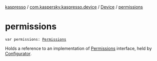 [kaspresso](../../index.md) / [com.kaspersky.kaspresso.device](../index.md) / [Device](index.md) / [permissions](./permissions.md)

# permissions

`var permissions: `[`Permissions`](../../com.kaspersky.kaspresso.device.permissions/-permissions/index.md)

Holds a reference to an implementation of [Permissions](../../com.kaspersky.kaspresso.device.permissions/-permissions/index.md) interface, held by [Configurator](../../com.kaspersky.kaspresso.configurator/-configurator/index.md).

